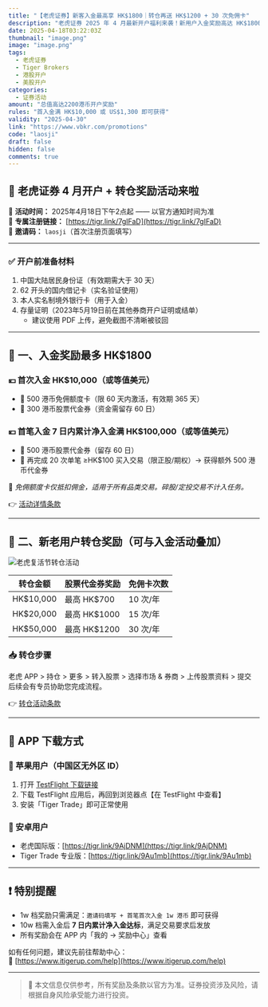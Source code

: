 ```yaml
---
title: "【老虎证券】新客入金最高享 HK$1800｜转仓再送 HK$1200 + 30 次免佣卡"
description: "老虎证券 2025 年 4 月最新开户福利来袭！新用户入金奖励高达 HK$1800，老用户转仓最高再领 HK$1200 股票券 + 30 次免佣卡，快来参与！"
date: 2025-04-18T03:22:03Z
thumbnail: "image.png"
image: "image.png"
tags: 
  - 老虎证券
  - Tiger Brokers
  - 港股开户
  - 美股开户
categories: 
  - 证券活动
amount: "总值高达2200港币开户奖励"
rules: "首入金满 HK$10,000 或 US$1,300 即可获得"
validity: "2025-04-30"
link: "https://www.vbkr.com/promotions"
code: "laosji"
draft: false
hidden: false
comments: true
---
```


## 🐯 老虎证券 4 月开户 + 转仓奖励活动来啦

📅 **活动时间：** 2025年4月18日下午2点起 —— 以官方通知时间为准  
📲 **专属注册链接：** [https://tigr.link/7gIFaD](https://tigr.link/7gIFaD)  
🎁 **邀请码：** `laosji`（首次注册页面填写）

---

### ✅ 开户前准备材料

1. 中国大陆居民身份证（有效期需大于 30 天）  
2. 62 开头的国内借记卡（实名验证使用）  
3. 本人实名制境外银行卡（用于入金）  
4. 存量证明（2023年5月19日前在其他券商开户证明或结单）  
   - 建议使用 PDF 上传，避免截图不清晰被驳回  

---

## 🎉 一、入金奖励最多 HK$1800

### 💴 首次入金 HK$10,000（或等值美元）

- 🎁 500 港币免佣额度卡（限 60 天内激活，有效期 365 天）  
- 🎁 300 港币股票代金券（资金需留存 60 日）  

### 💴 首笔入金 7 日内累计净入金满 HK$100,000（或等值美元）

- 🎁 500 港币股票代金券（留存 60 日）  
- 🎁 再完成 20 次单笔 ≥HK$100 买入交易（限正股/期权）→ 获得额外 500 港币代金券  

📌 *免佣额度卡仅抵扣佣金，适用于所有品类交易。碎股/定投交易不计入任务。*

👉 [活动详情条款](https://tigr.link/9AqapE)

---

## 🔄 二、新老用户转仓奖励（可与入金活动叠加）

![老虎复活节转仓活动](image1.png)

| 转仓金额         | 股票代金券奖励 | 免佣卡次数 |
|------------------|----------------|------------|
| HK$10,000        | 最高 HK$700    | 10 次/年   |
| HK$20,000        | 最高 HK$1000   | 15 次/年   |
| HK$50,000        | 最高 HK$1200   | 30 次/年   |

### 📥 转仓步骤

老虎 APP > 持仓 > 更多 > 转入股票 > 选择市场 & 券商 > 上传股票资料 > 提交  
后续会有专员协助您完成流程。

👉 [转仓活动条款](https://tigr.link/9AjjAA)

---

## 📱 APP 下载方式

### 🍎 苹果用户（中国区无外区 ID）

1. 打开 [TestFlight 下载链接](https://testflight.apple.com/join/nGKe3E8R)  
2. 下载 TestFlight 应用后，再回到浏览器点【在 TestFlight 中查看】  
3. 安装「Tiger Trade」即可正常使用

### 🤖 安卓用户

- 老虎国际版：[https://tigr.link/9AjDNM](https://tigr.link/9AjDNM)  
- Tiger Trade 专业版：[https://tigr.link/9Au1mb](https://tigr.link/9Au1mb)

---

## ❗ 特别提醒

- 1w 档奖励只需满足：`邀请码填写 + 首笔首次入金 1w 港币` 即可获得  
- 10w 档需入金后 **7 日内累计净入金达标**，满足交易要求后发放  
- 所有奖励会在 APP 内「我的 → 奖励中心」查看  

如有任何问题，建议先前往帮助中心：  
🔗 [https://www.itigerup.com/help](https://www.itigerup.com/help)

---

> 📌 本文信息仅供参考，所有奖励及条款以官方为准。证券投资涉及风险，请根据自身风险承受能力进行投资。
